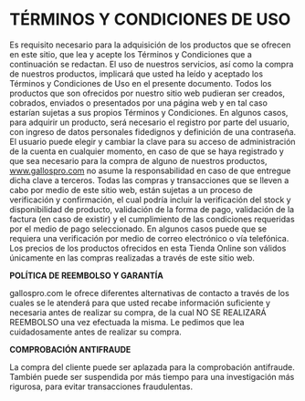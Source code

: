 # TÉRMINOS Y CONDICIONES DE USO

Es requisito necesario para la adquisición de los productos que se ofrecen en este sitio, que lea y acepte los Términos y Condiciones que a continuación se redactan. El uso de nuestros servicios, así como la compra de nuestros productos, implicará que usted ha leído y aceptado los Términos y Condiciones de Uso en el presente documento. Todos los productos que son ofrecidos por nuestro sitio web pudieran ser creados, cobrados, enviados o presentados por una página web y en tal caso estarían sujetas a sus propios Términos y Condiciones. En algunos casos, para adquirir un producto, será necesario el registro por parte del usuario, con ingreso de datos personales fidedignos y definición de una contraseña. El usuario puede elegir y cambiar la clave para su acceso de administración de la cuenta en cualquier momento, en caso de que se haya registrado y que sea necesario para la compra de alguno de nuestros productos, www.gallospro.com no asume la responsabilidad en caso de que entregue dicha clave a terceros. Todas las compras y transacciones que se lleven a cabo por medio de este sitio web, están sujetas a un proceso de verificación y confirmación, el cual podría incluir la verificación del stock y disponibilidad de producto, validación de la forma de pago, validación de la factura (en caso de existir) y el cumplimiento de las condiciones requeridas por el medio de pago seleccionado. En algunos casos puede que se requiera una verificación por medio de correo electrónico o vía telefónica. Los precios de los productos ofrecidos en esta Tienda Online son válidos únicamente en las compras realizadas a través de este sitio web.

**POLÍTICA DE REEMBOLSO Y GARANTÍA**

gallospro.com le ofrece diferentes alternativas de contacto a través de los cuales se le atenderá para que usted recabe información suficiente y necesaria antes de realizar su compra, de la cual NO SE REALIZARÁ REEMBOLSO una vez efectuada la misma. Le pedimos que lea cuidadosamente antes de realizar su compra.

**COMPROBACIÓN ANTIFRAUDE**

La compra del cliente puede ser aplazada para la comprobación antifraude. También puede ser suspendida por más tiempo para una investigación más rigurosa, para evitar transacciones fraudulentas. 
